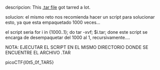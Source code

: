 descripcion:
This [.tar file](https://jupiter.challenges.picoctf.org/static/52084b5ad360b25f9af83933114324e0/1000.tar) got tarred a lot.

solucion:
el mismo reto nos recomienda hacer un script para solucionar esto, ya que esta empaquetado 1000 veces...

el script seria 
for i in {1000..1}; 
	do tar -xvf;
	$i.tar;
done
este script se encarga de desempaquetar del 1000 al 1, recursivamente.... 

NOTA: EJECUTAR EL SCRIPT EN EL MISMO DIRECTORIO DONDE SE ENCUENTRE EL ARCHIVO .TAR

picoCTF{l0t5_0f_TAR5}